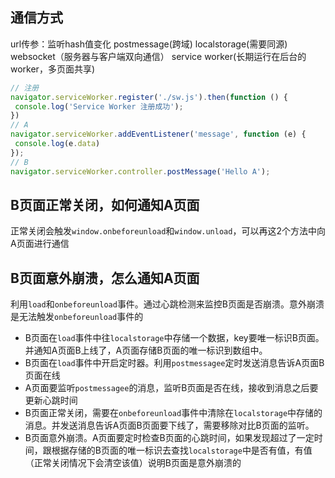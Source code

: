 ## 通信方式
url传参：监听hash值变化
postmessage(跨域)
localstorage(需要同源)
websocket（服务器与客户端双向通信）
service worker(长期运行在后台的worker，多页面共享)
```javascript
// 注册
navigator.serviceWorker.register('./sw.js').then(function () {
 console.log('Service Worker 注册成功');
})
// A
navigator.serviceWorker.addEventListener('message', function (e) {
 console.log(e.data)
});
// B
navigator.serviceWorker.controller.postMessage('Hello A');
```

## B页面正常关闭，如何通知A页面
正常关闭会触发`window.onbeforeunload`和`window.unload`，可以再这2个方法中向A页面进行通信

## B页面意外崩溃，怎么通知A页面
利用`load`和`onbeforeunload`事件。通过心跳检测来监控B页面是否崩溃。意外崩溃是无法触发`onbeforeunload`事件的

- B页面在`load`事件中往`localstorage`中存储一个数据，key要唯一标识B页面。并通知A页面B上线了，A页面存储B页面的唯一标识到数组中。
- B页面在`load`事件中开启定时器。利用`postmessagee`定时发送消息告诉A页面B页面在线
- A页面要监听`postmessagee`的消息，监听B页面是否在线，接收到消息之后要更新心跳时间
- B页面正常关闭，需要在`onbeforeunload`事件中清除在`localstorage`中存储的消息。并发送消息告诉A页面B页面要下线了，需要移除对比B页面的监听。
- B页面意外崩溃。A页面要定时检查B页面的心跳时间，如果发现超过了一定时间，跟根据存储的B页面的唯一标识去查找`localstorage`中是否有值，有值（正常关闭情况下会清空该值）说明B页面是意外崩溃的